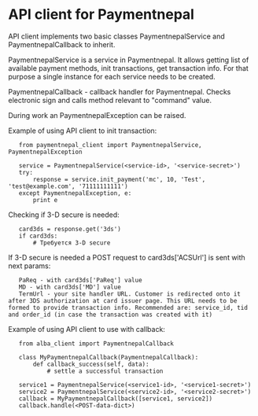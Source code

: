 API client for Paymentnepal
=============

API client implements two basic classes PaymentnepalService and PaymentnepalCallback to inherit.

PaymentnepalService is a service in Paymentnepal. It allows getting list of available payment methods, init transactions, get transaction info. For that purpose a single instance for each service needs to be created.

PaymentnepalCallback - callback handler for Paymentnepal. Checks electronic sign and calls method relevant to "command" value.

During work an PaymentnepalException can be raised.

Example of using API client to init transaction:

       from paymentnepal_client import PaymentnepalService, PaymentnepalException

       service = PaymentnepalService(<service-id>, '<service-secret>')
       try:
           response = service.init_payment('mc', 10, 'Test', 'test@example.com', '71111111111')
       except PaymentnepalException, e:
           print e
           
Checking if 3-D secure is needed:

       card3ds = response.get('3ds')
       if card3ds:
           # Требуется 3-D secure
           
If 3-D secure is needed a POST request to card3ds['ACSUrl'] is sent with next params:
       
       PaReq - with card3ds['PaReq'] value
       MD - with card3ds['MD'] value
       TermUrl - your site handler URL. Customer is redirected onto it after 3DS authorization at card issuer page. This URL needs to be formed to provide transaction info. Recommended are: service_id, tid and order_id (in case the transaction was created with it)
       

Example of using API client to use with callback:

       from alba_client import PaymentnepalCallback

       class MyPaymentnepalCallback(PaymentnepalCallback):
           def callback_success(self, data):
               # settle a successful transaction

       service1 = PaymentnepalService(<service1-id>, '<service1-secret>')
       service2 = PaymentnepalService(<service2-id>, '<service2-secret>')
       callback = MyPaymentnepalCallback([service1, service2])
       callback.handle(<POST-data-dict>)
       



